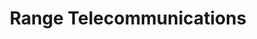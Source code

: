 ---
title: "Range Telecommunications"
url: /marquette/range-telecommunications/
shop: mobile phone
---